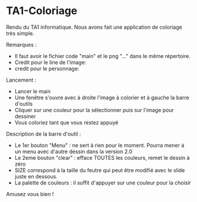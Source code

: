 # TA1-Coloriage
Rendu du TA1 informatique. Nous avons fait une application de coloriage très simple.

Remarques :
- Il faut avoir le fichier code "main" et le png "..." dans le même répertoire.
- Credit pour le line de l'image:
- credit pour le personnage:

Lancement :
- Lancer le main
- Une fenêtre s'ouvre avec à droite l'image à colorier et à gauche la barre d'outils
- Cliquer sur une couleur pour la sélectionner puis sur l'image pour dessiner
- Vous coloriez tant que vous restez appuyé

Description de la barre d'outil :
- Le 1er bouton "Menu" : ne sert à rien pour le moment. Pourra mener à un menu avec d'autre dessin dans la version 2.0
- Le 2eme bouton "clear" : efface TOUTES les couleurs, remet le dessin à zéro
- SIZE correspond à la taille du feutre qui peut être modifié avec le slide juste en dessous.
- La palette de couleurs : il suffit d'appuyer sur une couleur pour la choisir

Amusez vous bien !

